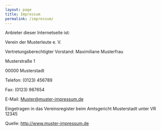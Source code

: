 ```yaml
---
layout: page
title: Impressum
permalink: /impressum/
---
```



Anbieter dieser Internetseite ist:

Verein der Musterleute e. V.

Vertretungsberechtigter Vorstand: Maximiliane Musterfrau

Musterstraße 1

00000 Musterstadt

Telefon: (0123) 456789

Fax: (0123) 987654

E-Mail: Muster@muster-impressum.de

Eingetragen in das Vereinsregister beim Amtsgericht Musterstadt unter VR 12345

Quelle: http://www.muster-impressum.de
